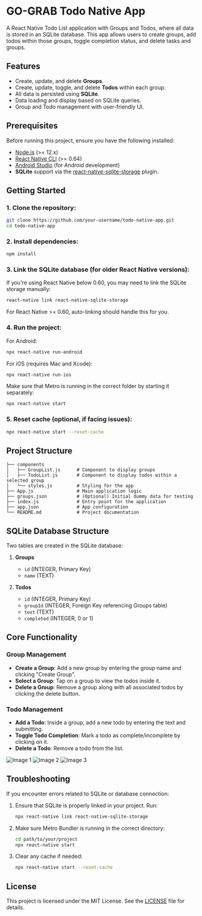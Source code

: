 # GO-GRAB Todo Native App

A React Native Todo List application with Groups and Todos, where all data is stored in an SQLite database. This app allows users to create groups, add todos within those groups, toggle completion status, and delete tasks and groups.

## Features

- Create, update, and delete **Groups**.
- Create, update, toggle, and delete **Todos** within each group.
- All data is persisted using **SQLite**.
- Data loading and display based on SQLite queries.
- Group and Todo management with user-friendly UI.

## Prerequisites

Before running this project, ensure you have the following installed:

- [Node.js](https://nodejs.org/) (>= 12.x)
- [React Native CLI](https://reactnative.dev/docs/environment-setup) (>= 0.64)
- [Android Studio](https://developer.android.com/studio) (for Android development)
- **SQLite** support via the [react-native-sqlite-storage](https://github.com/andpor/react-native-sqlite-storage) plugin.

## Getting Started

### 1. Clone the repository:

```bash
git clone https://github.com/your-username/todo-native-app.git
cd todo-native-app
```

### 2. Install dependencies:

```bash
npm install
```

### 3. Link the SQLite database (for older React Native versions):

If you're using React Native below 0.60, you may need to link the SQLite storage manually:

```bash
react-native link react-native-sqlite-storage
```

For React Native >= 0.60, auto-linking should handle this for you.

### 4. Run the project:

For Android:

```bash
npx react-native run-android
```

For iOS (requires Mac and Xcode):

```bash
npx react-native run-ios
```

Make sure that Metro is running in the correct folder by starting it separately:

```bash
npx react-native start
```

### 5. Reset cache (optional, if facing issues):

```bash
npx react-native start --reset-cache
```

## Project Structure

```
├── components
│   ├── GroupList.js      # Component to display groups
│   ├── TodoList.js       # Component to display todos within a selected group
│   └── styles.js         # Styling for the app
├── App.js                # Main application logic
├── groups.json           # (Optional) Initial dummy data for testing
├── index.js              # Entry point for the application
├── app.json              # App configuration
└── README.md             # Project documentation
```

## SQLite Database Structure

Two tables are created in the SQLite database:
1. **Groups**
   - `id` (INTEGER, Primary Key)
   - `name` (TEXT)

2. **Todos**
   - `id` (INTEGER, Primary Key)
   - `groupId` (INTEGER, Foreign Key referencing Groups table)
   - `text` (TEXT)
   - `completed` (INTEGER, 0 or 1)

## Core Functionality

### Group Management
- **Create a Group**: Add a new group by entering the group name and clicking "Create Group".
- **Select a Group**: Tap on a group to view the todos inside it.
- **Delete a Group**: Remove a group along with all associated todos by clicking the delete button.

### Todo Management
- **Add a Todo**: Inside a group, add a new todo by entering the text and submitting.
- **Toggle Todo Completion**: Mark a todo as complete/incomplete by clicking on it.
- **Delete a Todo**: Remove a todo from the list.

![Image 1](https://ibb.co/K03VFJ6)
![Image 2](https://ibb.co/RCDSwdx)
![Image 3](https://ibb.co/LN43cYk)

## Troubleshooting

If you encounter errors related to SQLite or database connection:
1. Ensure that SQLite is properly linked in your project. Run:
   ```bash
   npx react-native link react-native-sqlite-storage
   ```
   
2. Make sure Metro Bundler is running in the correct directory:
   ```bash
   cd path/to/your/project
   npx react-native start
   ```

3. Clear any cache if needed:
   ```bash
   npx react-native start --reset-cache
   ```

## License

This project is licensed under the MIT License. See the [LICENSE](LICENSE) file for details.

